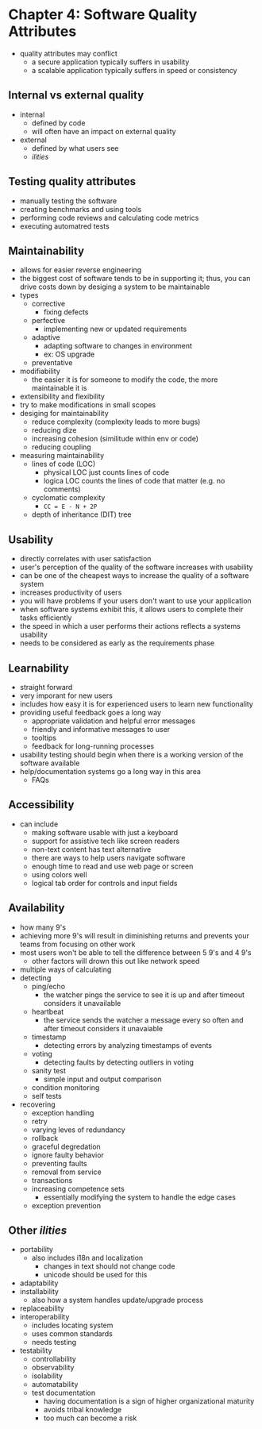 # Chapter 4: Software Quality Attributes

- quality attributes may conflict
  - a secure application typically suffers in usability
  - a scalable application typically suffers in speed or consistency

## Internal vs external quality

- internal
  - defined by code
  - will often have an impact on external quality
- external
  - defined by what users see
  - *ilities*

## Testing quality attributes

- manually testing the software
- creating benchmarks and using tools
- performing code reviews and calculating code metrics
- executing automatred tests

## Maintainability

- allows for easier reverse engineering
- the biggest cost of software tends to be in supporting it; thus, you can drive costs down by desiging a system to be maintainable
- types
  - corrective
    - fixing defects
  - perfective
    - implementing new or updated requirements
  - adaptive
    - adapting software to changes in environment
    - ex: OS upgrade
  - preventative
- modifiability
  - the easier it is for someone to modify the code, the more maintainable it is
- extensibility and flexibility
- try to make modifications in small scopes
- desiging for maintainability
  - reduce complexity (complexity leads to more bugs)
  - reducing dize
  - increasing cohesion (similitude within env or code)
  - reducing coupling
- measuring maintainability
  - lines of code (LOC)
    - physical LOC just counts lines of code
    - logica LOC counts the lines of code that matter (e.g. no comments)
  - cyclomatic complexity
    - `CC = E - N + 2P`
  - depth of inheritance (DIT) tree

## Usability

- directly correlates with user satisfaction
- user's perception of the quality of the software increases with usability
- can be one of the cheapest ways to increase the quality of a software system
- increases productivity of users
- you will have problems if your users don't want to use your application
- when software systems exhibit this, it allows users to complete their tasks efficiently
- the speed in which a user performs their actions reflects a systems usability
- needs to be considered as early as the requirements phase

## Learnability

- straight forward
- very imporant for new users
- includes how easy it is for experienced users to learn new functionality
- providing useful feedback goes a long way
  - appropriate validation and helpful error messages
  - friendly and informative messages to user
  - tooltips
  - feedback for long-running processes
- usability testing should begin when there is a working version of the software available
- help/documentation systems go a long way in this area
  - FAQs

## Accessibility

- can include
  - making software usable with just a keyboard
  - support for assistive tech like screen readers
  - non-text content has text alternative
  - there are ways to help users navigate software
  - enough time to read and use web page or screen
  - using colors well
  - logical tab order for controls and input fields

## Availability

- how many 9's
- achieving more 9's will result in diminishing returns and prevents your teams from focusing on other work
- most users won't be able to tell the difference between 5 9's and 4 9's
  - other factors will drown this out like network speed
- multiple ways of calculating
- detecting
  - ping/echo
    - the watcher pings the service to see it is up and after timeout considers it unavailable
  - heartbeat
    - the service sends the watcher a message every so often and after timeout considers it unavaiable
  - timestamp
    - detecting errors by analyzing timestamps of events
  - voting
    - detecting faults by detecting outliers in voting
  - sanity test
    - simple input and output comparison
  - condition monitoring
  - self tests
- recovering
  - exception handling
  - retry
  - varying leves of redundancy
  - rollback
  - graceful degredation
  - ignore faulty behavior
  - preventing faults
  - removal from service
  - transactions
  - increasing competence sets
    - essentially modifying the system to handle the edge cases
  - exception prevention

## Other *ilities*

- portability
  - also includes i18n and localization
    - changes in text should not change code
    - unicode should be used for this
- adaptability
- installability
  - also how a system handles update/upgrade process
- replaceability
- interoperability
  - includes locating system
  - uses common standards
  - needs testing
- testability
  - controllability
  - observability
  - isolability
  - automatability
  - test documentation
    - having documentation is a sign of higher organizational maturity
    - avoids tribal knowledge
    - too much can become a risk
